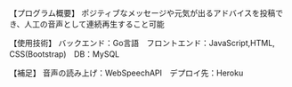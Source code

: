 【プログラム概要】
ポジティブなメッセージや元気が出るアドバイスを投稿でき、人工の音声として連続再生すること可能

【使用技術】
バックエンド：Go言語　フロントエンド：JavaScript,HTML, CSS(Bootstrap)　DB：MySQL

【補足】
音声の読み上げ：WebSpeechAPI　デプロイ先：Heroku
